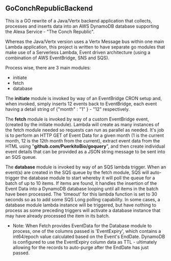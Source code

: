 ## GoConchRepublicBackend

This is a GO rewrite of a Java/Vertx backend application that collects, processes and inserts data into an 
AWS DynamoDB database supporting the Alexa Service - "The Conch Republic".

Whereas the Java/Vertx version uses a Vertx Message bus within one main Lambda application, this project 
is written to have separate go modules that make use of a Serverless Lambda, Event driven architecture 
(using a combination of AWS EventBridge, SNS and SQS).

Process wise, there are 3 main modules:
- initiate
- fetch
- database

The **initiate** module is invoked by way of an EventBridge CRON setup and, when invoked, simply
inserts 12 events back to EventBridge, each event having a detail string of {"month" : "1" } - "12" respectively.

The **fetch** module is invoked by way of a custom EventBridge event, (created
by the initiate module). Lambda will create as many instances of the fetch module
needed so requests can run as parallel as needed. It's job is to perform an
HTTP GET of Event Data for a given month (1 is the current month, 12 is the 12th month from the current), 
extract event data from the HTML using "**github.com/PuerkitoBio/goquery**", and then 
create individual event details that can be provided as a JSON string message to be sent into an SQS queue. 

The **database** module is invoked by way of an SQS lambda trigger. When an event(s) are created in the SQS queue by the
fetch module, SQS will auto-trigger the database module to start whereby it will poll the queue for a batch of up to 
10 items. If items are found, it handles the insertion of the Event Data into a DynamoDB database 
 looping until all items in the batch have been processed. The 'timeout' for this lambda function is set to 30 seconds so as to add 
 some SQS Long polling capability. In some cases, a database module lambda instance will be triggered, but have nothing to process as
 some preceding triggers will activate a database instance that may have already processed the item in its batch. 
- Note: When Fetch provides EventData for the Database module to process, one of the columns passed is 
'EventExpiry', which contains a int64/epoch value calculated based on the Event's EndDate. DynamoDB is configured to use 
the EventExpiry column data as TTL - ultimately allowing for the records to auto-purge after the EndDate has just passed.







